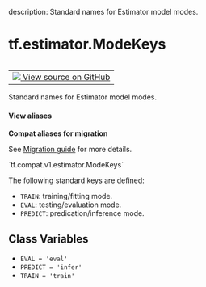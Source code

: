 description: Standard names for Estimator model modes.

<div itemscope itemtype="http://developers.google.com/ReferenceObject">
<meta itemprop="name" content="tf.estimator.ModeKeys" />
<meta itemprop="path" content="Stable" />
<meta itemprop="property" content="EVAL"/>
<meta itemprop="property" content="PREDICT"/>
<meta itemprop="property" content="TRAIN"/>
</div>

# tf.estimator.ModeKeys

<!-- Insert buttons and diff -->

<table class="tfo-notebook-buttons tfo-api nocontent" align="left">
<td>
  <a target="_blank" href="https://github.com/tensorflow/tensorflow/blob/r2.4/tensorflow/python/saved_model/model_utils/mode_keys.py#L41-L53">
    <img src="https://www.tensorflow.org/images/GitHub-Mark-32px.png" />
    View source on GitHub
  </a>
</td>
</table>



Standard names for Estimator model modes.

<section class="expandable">
  <h4 class="showalways">View aliases</h4>
  <p>
<b>Compat aliases for migration</b>
<p>See
<a href="https://www.tensorflow.org/guide/migrate">Migration guide</a> for
more details.</p>
<p>`tf.compat.v1.estimator.ModeKeys`</p>
</p>
</section>

<!-- Placeholder for "Used in" -->

The following standard keys are defined:

* `TRAIN`: training/fitting mode.
* `EVAL`: testing/evaluation mode.
* `PREDICT`: predication/inference mode.

## Class Variables

* `EVAL = 'eval'` <a id="EVAL"></a>
* `PREDICT = 'infer'` <a id="PREDICT"></a>
* `TRAIN = 'train'` <a id="TRAIN"></a>
